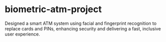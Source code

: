 # biometric-atm-project
Designed a smart ATM system using facial and fingerprint recognition to replace cards and PINs, enhancing security and delivering a fast, inclusive user experience.
